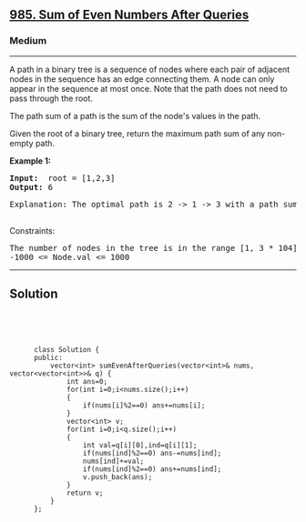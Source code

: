 
<h2><a href="https://leetcode.com/problems/binary-tree-maximum-path-sum/description/">985. Sum of Even Numbers After Queries</a></h2>
<h3>Medium</h3>
<hr>
<div><p>
A path in a binary tree is a sequence of nodes where each pair of adjacent nodes in the sequence has an edge connecting them. A node can only appear in the sequence at most once. Note that the path does not need to pass through the root.

The path sum of a path is the sum of the node's values in the path.

Given the root of a binary tree, return the maximum path sum of any non-empty path.
</p>


<p><strong>Example 1:</strong></p>
<pre><strong>Input:</strong>  root = [1,2,3]
<strong>Output:</strong> 6
</pre>
<pre>
Explanation: The optimal path is 2 -> 1 -> 3 with a path sum of 2 + 1 + 3 = 6.
  </pre>
  

 

Constraints:
<pre>
The number of nodes in the tree is in the range [1, 3 * 104].
-1000 <= Node.val <= 1000
</pre>
<hr>
 <h2><strong><b>Solution</b></strong></h2>
 <br>
 <pre>
 
          class Solution {
          public:
              vector<int> sumEvenAfterQueries(vector<int>& nums, vector<vector<int>>& q) {
                  int ans=0;
                  for(int i=0;i<nums.size();i++)
                  {
                      if(nums[i]%2==0) ans+=nums[i];
                  }
                  vector<int> v;
                  for(int i=0;i<q.size();i++)
                  {
                      int val=q[i][0],ind=q[i][1];
                      if(nums[ind]%2==0) ans-=nums[ind];
                      nums[ind]+=val;
                      if(nums[ind]%2==0) ans+=nums[ind];
                      v.push_back(ans);
                  }
                  return v;
              }
          };
          
 </pre>

